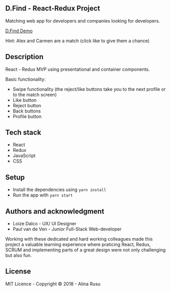 ## D.Find - React-Redux Project
Matching web app for developers and companies looking for developers.

[D.Find Demo](https://xenodochial-kare-750acf.netlify.com/)

Hint: Alex and Carmen are a match (click like to give them a chance)

## Description
React - Redux MVP using presentational and container components.

Basic functionality:
* Swipe functionality (the reject/like buttons take you to the next profile or to the match screen)
* Like button
* Reject button
* Back buttons
* Profile button

## Tech stack
* React
* Redux
* JavaScript
* CSS

## Setup 
* Install the dependencies using `yarn install`
* Run the app with `yarn start`

## Authors and acknowledgment
* Loize Dalco - UX/ UI Designer 
* Paul van de Ven - Junior Full-Stack Web-developer

Working with these dedicated and hard working colleagues made this project a valuable learning experience where praticing React, Redux, SCRUM and implementing parts of a great design were not only challenging but also fun.

## License
MIT Licence - Copyright &copy; 2018 - Alina Rusu
